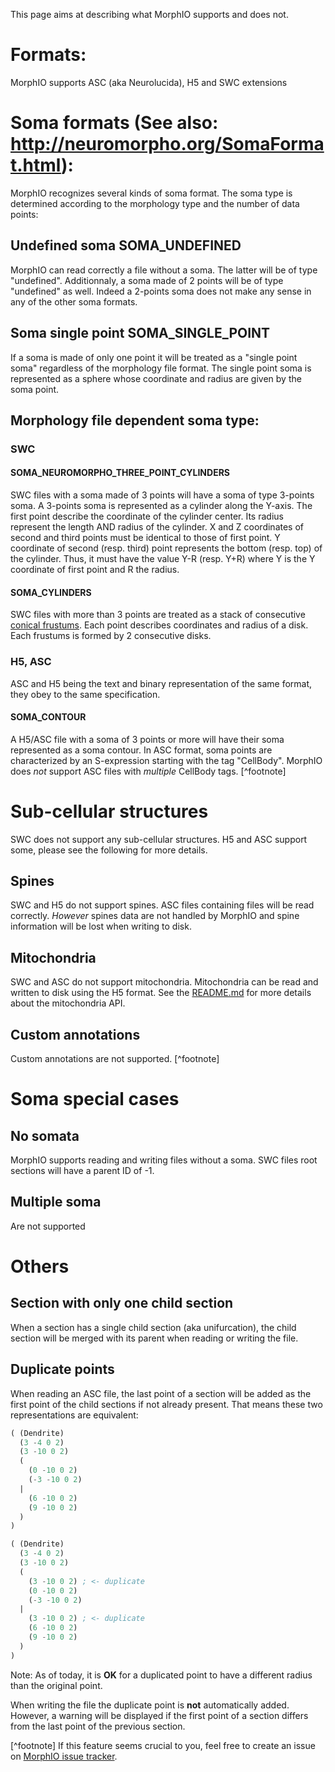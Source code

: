 This page aims at describing what MorphIO supports and does not.

# Formats:
MorphIO supports ASC (aka Neurolucida), H5 and SWC extensions

# Soma formats (See also: http://neuromorpho.org/SomaFormat.html):
MorphIO recognizes several kinds of soma format. The soma type is determined according to the morphology type and the number of data points:
## Undefined soma SOMA\_UNDEFINED
MorphIO can read correctly a file without a soma. The latter will be of type "undefined".
Additionnaly, a soma made of 2 points will be of type "undefined" as well. Indeed a 2-points soma does not make any sense in any of the other soma formats.

## Soma single point SOMA\_SINGLE\_POINT
If a soma is made of only one point it will be treated as a "single point soma" regardless of the morphology file format.
The single point soma is represented as a sphere whose coordinate and radius are given by the soma point.

## Morphology file dependent soma type:
### SWC

#### SOMA\_NEUROMORPHO\_THREE\_POINT\_CYLINDERS
SWC files with a soma made of 3 points will have a soma of type 3-points soma. A 3-points soma is represented as
a cylinder along the Y-axis. The first point describe the coordinate of the cylinder center. Its radius represent the length AND radius of the cylinder. X and Z coordinates of
second and third points must be identical to those of first point. Y coordinate of second (resp. third) point represents the bottom (resp. top) of the cylinder. Thus, it must have the value Y-R (resp. Y+R) where Y is the Y coordinate of first point and R the radius.
#### SOMA\_CYLINDERS
SWC files with more than 3 points are treated as a stack of consecutive [conical frustums](http://mathworld.wolfram.com/ConicalFrustum.html).
Each point describes coordinates and radius of a disk. Each frustums is formed by 2 consecutive disks.

### H5, ASC
ASC and H5 being the text and binary representation of the same format, they obey to the same specification.

#### SOMA\_CONTOUR
A H5/ASC file with a soma of 3 points or more will have their soma represented as a soma contour. In ASC format, soma points are characterized by an S-expression starting with the tag "CellBody". MorphIO does *not* support ASC files with *multiple* CellBody tags. [^footnote]

# Sub-cellular structures
SWC does not support any sub-cellular structures. H5 and ASC support some, please see the following for more details.

## Spines
SWC and H5 do not support spines. ASC files containing files will be read correctly. *However* spines data are not handled by MorphIO and spine information will be lost when writing to disk.

## Mitochondria
SWC and ASC do not support mitochondria.
Mitochondria can be read and written to disk using the H5 format. See the [README.md](https://github.com/BlueBrain/MorphIO/blob/master/README.md#mitochondria) for more details about the mitochondria API.

## Custom annotations
Custom annotations are not supported. [^footnote]

# Soma special cases
## No somata
MorphIO supports reading and writing files without a soma. SWC files root sections will have a parent ID of -1.

## Multiple soma
Are not supported

# Others
## Section with only one child section
When a section has a single child section (aka unifurcation), the child section will be merged with its parent when reading or writing the file.

## Duplicate points
When reading an ASC file, the last point of a section will be added as the first point of the
child sections if not already present. That means these two representations are equivalent:

```lisp
( (Dendrite)
  (3 -4 0 2)
  (3 -10 0 2)
  (
    (0 -10 0 2)
    (-3 -10 0 2)
  |
    (6 -10 0 2)
    (9 -10 0 2)
  )
)
```

```lisp
( (Dendrite)
  (3 -4 0 2)
  (3 -10 0 2)
  (
    (3 -10 0 2) ; <- duplicate
    (0 -10 0 2)
    (-3 -10 0 2)
  |
    (3 -10 0 2) ; <- duplicate
    (6 -10 0 2)
    (9 -10 0 2)
  )
)
```
Note: As of today, it is **OK** for a duplicated point to have a different radius than the original point.


When writing the file the duplicate point is **not** automatically added. However, a warning will be displayed if the first point of a section differs from the last point of the previous section.



[^footnote] If this feature seems crucial to you, feel free to create an issue on [MorphIO issue tracker](https://github.com/BlueBrain/MorphIO/issues).
